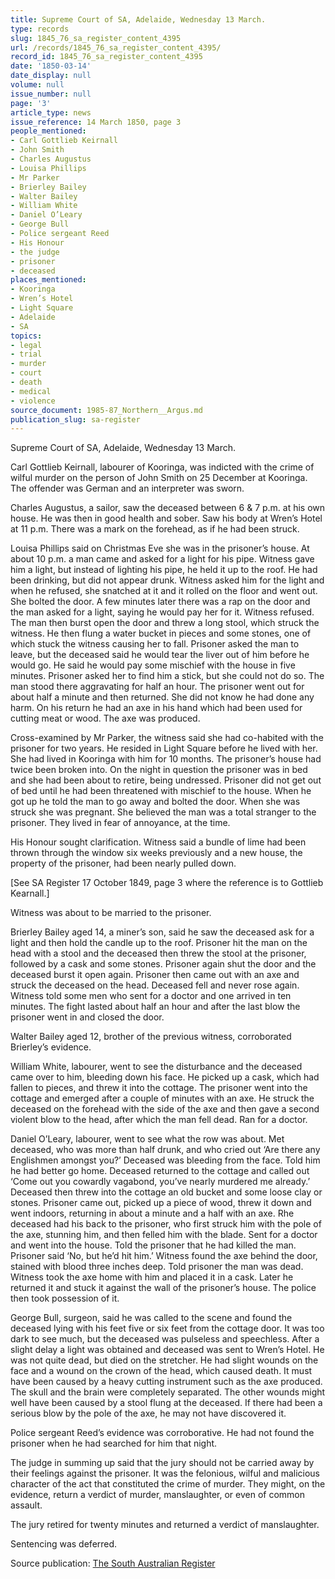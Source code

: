 ```yaml
---
title: Supreme Court of SA, Adelaide, Wednesday 13 March.
type: records
slug: 1845_76_sa_register_content_4395
url: /records/1845_76_sa_register_content_4395/
record_id: 1845_76_sa_register_content_4395
date: '1850-03-14'
date_display: null
volume: null
issue_number: null
page: '3'
article_type: news
issue_reference: 14 March 1850, page 3
people_mentioned:
- Carl Gottlieb Keirnall
- John Smith
- Charles Augustus
- Louisa Phillips
- Mr Parker
- Brierley Bailey
- Walter Bailey
- William White
- Daniel O’Leary
- George Bull
- Police sergeant Reed
- His Honour
- the judge
- prisoner
- deceased
places_mentioned:
- Kooringa
- Wren’s Hotel
- Light Square
- Adelaide
- SA
topics:
- legal
- trial
- murder
- court
- death
- medical
- violence
source_document: 1985-87_Northern__Argus.md
publication_slug: sa-register
---
```


Supreme Court of SA, Adelaide, Wednesday 13 March.

Carl Gottlieb Keirnall, labourer of Kooringa, was indicted with the crime of wilful murder on the person of John Smith on 25 December at Kooringa.  The offender was German and an interpreter was sworn.

Charles Augustus, a sailor, saw the deceased between 6 & 7 p.m. at his own house.  He was then in good health and sober.  Saw his body at Wren’s Hotel at 11 p.m. There was a mark on the forehead, as if he had been struck.

Louisa Phillips said on Christmas Eve she was in the prisoner’s house.  At about 10 p.m. a man came and asked for a light for his pipe.  Witness gave him a light, but instead of lighting his pipe, he held it up to the roof.  He had been drinking, but did not appear drunk.  Witness asked him for the light and when he refused, she snatched at it and it rolled on the floor and went out.  She bolted the door.  A few minutes later there was a rap on the door and the man asked for a light, saying he would pay her for it.  Witness refused.  The man then burst open the door and threw a long stool, which struck the witness.  He then flung a water bucket in pieces and some stones, one of which stuck the witness causing her to fall.  Prisoner asked the man to leave, but the deceased said he would tear the liver out of him before he would go.  He said he would pay some mischief with the house in five minutes.  Prisoner asked her to find him a stick, but she could not do so.  The man stood there aggravating for half an hour.  The prisoner went out for about half a minute and then returned.  She did not know he had done any harm.  On his return he had an axe in his hand which had been used for cutting meat or wood.  The axe was produced.

Cross-examined by Mr Parker, the witness said she had co-habited with the prisoner for two years.  He resided in Light Square before he lived with her.  She had lived in Kooringa with him for 10 months.  The prisoner’s house had twice been broken into.  On the night in question the prisoner was in bed and she had been about to retire, being undressed.  Prisoner did not get out of bed until he had been threatened with mischief to the house.  When he got up he told the man to go away and bolted the door.  When she was struck she was pregnant.  She believed the man was a total stranger to the prisoner.  They lived in fear of annoyance, at the time.

His Honour sought clarification.  Witness said a bundle of lime had been thrown through the window six weeks previously and a new house, the property of the prisoner, had been nearly pulled down.

[See SA Register 17 October 1849, page 3 where the reference is to Gottlieb Kearnall.]

Witness was about to be married to the prisoner.

Brierley Bailey aged 14, a miner’s son, said he saw the deceased ask for a light and then hold the candle up to the roof.  Prisoner hit the man on the head with a stool and the deceased then threw the stool at the prisoner, followed by a cask and some stones.  Prisoner again shut the door and the deceased burst it open again.  Prisoner then came out with an axe and struck the deceased on the head.  Deceased fell and never rose again.  Witness told some men who sent for a doctor and one arrived in ten minutes.  The fight lasted about half an hour and after the last blow the prisoner went in and closed the door.

Walter Bailey aged 12, brother of the previous witness, corroborated Brierley’s evidence.

William White, labourer, went to see the disturbance and the deceased came over to him, bleeding down his face.  He picked up a cask, which had fallen to pieces, and threw it into the cottage.  The prisoner went into the cottage and emerged after a couple of minutes with an axe.  He struck the deceased on the forehead with the side of the axe and then gave a second violent blow to the head, after which the man fell dead.  Ran for a doctor.

Daniel O’Leary, labourer, went to see what the row was about.  Met deceased, who was more than half drunk, and who cried out ‘Are there any Englishmen amongst you?’  Deceased was bleeding from the face.  Told him he had better go home.  Deceased returned to the cottage and called out ‘Come out you cowardly vagabond, you’ve nearly murdered me already.’  Deceased then threw into the cottage an old bucket and some loose clay or stones.  Prisoner came out, picked up a piece of wood, threw it down and went indoors, returning in about a minute and a half with an axe.  Rhe deceased had his back to the prisoner, who first struck him with the pole of the axe, stunning him, and then felled him with the blade.  Sent for a doctor and went into the house.  Told the prisoner that he had killed the man.  Prisoner said ‘No, but he’d hit him.’  Witness found the axe behind the door, stained with blood three inches deep.  Told prisoner the man was dead.  Witness took the axe home with him and placed it in a cask.  Later he returned it and stuck it against the wall of the prisoner’s house.  The police then took possession of it.

George Bull, surgeon, said he was called to the scene and found the deceased lying with his feet five or six feet from the cottage door.  It was too dark to see much, but the deceased was pulseless and speechless.  After a slight delay a light was obtained and deceased was sent to Wren’s Hotel.  He was not quite dead, but died on the stretcher.  He had slight wounds on the face and a wound on the crown of the head, which caused death.  It must have been caused by a heavy cutting instrument such as the axe produced.  The skull and the brain were completely separated.  The other wounds might well have been caused by a stool flung at the deceased.  If there had been a serious blow by the pole of the axe, he may not have discovered it.

Police sergeant Reed’s evidence was corroborative.  He had not found the prisoner when he had searched for him that night.

The judge in summing up said that the jury should not be carried away by their feelings against the prisoner.  It was the felonious, wilful and malicious character of the act that constituted the crime of murder.  They might, on the evidence, return a verdict of murder, manslaughter, or even of common assault.

The jury retired for twenty minutes and returned a verdict of manslaughter.

Sentencing was deferred.

Source publication: [The South Australian Register](/publications/sa-register/)
